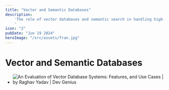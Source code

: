 ```yaml
---
title: "Vector and Semantic Databases"
description:
    'The role of vector databases and semantic search in handling high-dimensional data.
    '
icon: "2"
pubDate: "Jun 19 2024"
heroImage: "/src/assets/fran.jpg"
---
```

# Vector and Semantic Databases
- ![An Evaluation of Vector Database Systems: Features, and Use Cases | by  Raghav Yadav | Dev Genius](https://miro.medium.com/v2/resize:fit:640/0*98Vn2qeGSyjFWB4d.png)